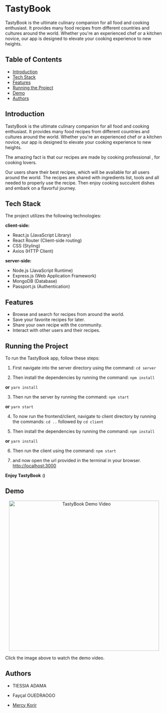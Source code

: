 # TastyBook

TastyBook is the ultimate culinary companion for all food and cooking enthusiast. It provides many food recipes from different countries and cultures around the world. Whether you're an experienced chef or a kitchen novice, our app is designed to elevate your cooking experience to new heights.

## Table of Contents

- [Introduction](#introduction)
- [Tech Stack](#tech-stack)
- [Features](#features)
- [Running the Project](#running-the-project)
- [Demo](#demo)
- [Authors](#authors)

## Introduction

TastyBook is the ultimate culinary companion for all food and cooking enthusiast. It provides many food recipes from different countries and cultures around the world. Whether you're an experienced chef or a kitchen novice, our app is designed to elevate your cooking experience to new heights.

The amazing fact is that our recipes are made by cooking professional , for cooking lovers.

Our users share their best recipes, which will be available for all users around the world. The recipes are shared with ingredients list, tools and all needed to properly use the recipe. Then enjoy cooking succulent dishes and embark on a flavorful journey.

## Tech Stack

The project utilizes the following technologies:

**client-side:**

- React.js (JavaScript Library)
- React Router (Client-side routing)
- CSS (Styling)
- Axios (HTTP Client)

**server-side:**

- Node.js (JavaScript Runtime)
- Express.js (Web Application Framework)
- MongoDB (Database)
- Passport.js (Authentication)

## Features

- Browse and search for recipes from around the world.
- Save your favorite recipes for later.
- Share your own recipe with the community.
- Interact with other users and their recipes.

## Running the Project

To run the TastyBook app, follow these steps:

1. First navigate into the server directory using the command:
    `cd server`

2. Then install the dependencies by running the command:
    `npm install`

**or**
    `yarn install`

3. Then run the server by running the command:
    `npm start`

**or**
    `yarn start`

4. To now run the frontend/client, navigate to client directory by running the commands:
    `cd ..`
followed by
    `cd client`

5. Then install the dependencies by running the command:
    `npm install`

**or**
    `yarn install`

6. Then run the client using the command:
    `npm start`

7. and now open the url provided in the terminal in your browser.
    [http://localhost:3000](http://localhost:3000)

**Enjoy TastyBook :)**

## Demo

<div align="center">
  <a href="https://drive.google.com/file/d/14__BP5nwUSKkGI-ObexVt3Kc-8guB-H9/view?usp=drive_link">
    <img src="https://drive.google.com/thumbnail?id=14__BP5nwUSKkGI-ObexVt3Kc-8guB-H9" alt="TastyBook Demo Video" width="480" />
  </a>
</div>

Click the image above to watch the demo video.

## Authors

- TIESSIA ADAMA

- Fayçal OUEDRAOGO

- [Mercy Korir](https://github.com/MercyKorir)
